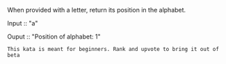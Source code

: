 When provided with a letter, return its position in the alphabet.

Input :: "a"

Ouput :: "Position of alphabet: 1"

`This kata is meant for beginners. Rank and upvote to bring it out of beta`

